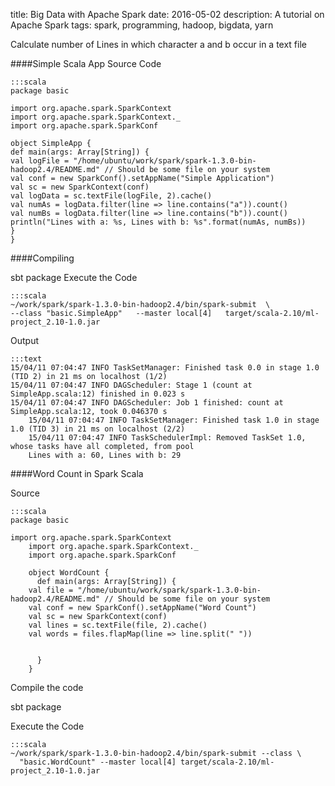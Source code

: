 title: Big Data with Apache Spark
date: 2016-05-02
description: A tutorial on Apache Spark
tags: spark, programming, hadoop, bigdata, yarn


Calculate number of Lines in which character a and b occur in a text file

####Simple Scala App
Source Code

	:::scala
	package basic

	import org.apache.spark.SparkContext
	import org.apache.spark.SparkContext._
	import org.apache.spark.SparkConf

	object SimpleApp {
	def main(args: Array[String]) {
	val logFile = "/home/ubuntu/work/spark/spark-1.3.0-bin-hadoop2.4/README.md" // Should be some file on your system
	val conf = new SparkConf().setAppName("Simple Application")
	val sc = new SparkContext(conf)
	val logData = sc.textFile(logFile, 2).cache()
	val numAs = logData.filter(line => line.contains("a")).count()
	val numBs = logData.filter(line => line.contains("b")).count()
	println("Lines with a: %s, Lines with b: %s".format(numAs, numBs))
	}
	}

####Compiling

sbt package
Execute the Code

	:::scala
	~/work/spark/spark-1.3.0-bin-hadoop2.4/bin/spark-submit  \
	--class "basic.SimpleApp"   --master local[4]   target/scala-2.10/ml-project_2.10-1.0.jar

Output

	:::text
	15/04/11 07:04:47 INFO TaskSetManager: Finished task 0.0 in stage 1.0 (TID 2) in 21 ms on localhost (1/2)
	15/04/11 07:04:47 INFO DAGScheduler: Stage 1 (count at SimpleApp.scala:12) finished in 0.023 s
	15/04/11 07:04:47 INFO DAGScheduler: Job 1 finished: count at SimpleApp.scala:12, took 0.046370 s
	    15/04/11 07:04:47 INFO TaskSetManager: Finished task 1.0 in stage 1.0 (TID 3) in 21 ms on localhost (2/2)
	    15/04/11 07:04:47 INFO TaskSchedulerImpl: Removed TaskSet 1.0, whose tasks have all completed, from pool
	    Lines with a: 60, Lines with b: 29

####Word Count in Spark Scala

Source

	:::scala
	package basic

	import org.apache.spark.SparkContext
	    import org.apache.spark.SparkContext._
	    import org.apache.spark.SparkConf

	    object WordCount {
	      def main(args: Array[String]) {
		val file = "/home/ubuntu/work/spark/spark-1.3.0-bin-hadoop2.4/README.md" // Should be some file on your system
		val conf = new SparkConf().setAppName("Word Count")
		val sc = new SparkContext(conf)
		val lines = sc.textFile(file, 2).cache()
		val words = files.flapMap(line => line.split(" "))


	      }
	    }

Compile the code

sbt package

Execute the Code

	:::scala
	~/work/spark/spark-1.3.0-bin-hadoop2.4/bin/spark-submit --class \
	  "basic.WordCount" --master local[4] target/scala-2.10/ml-project_2.10-1.0.jar

